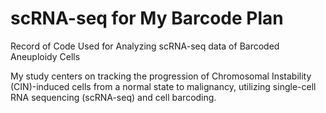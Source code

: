 # scRNA-seq for My Barcode Plan
Record of Code Used for Analyzing scRNA-seq data of Barcoded Aneuploidy Cells

My study centers on tracking the progression of Chromosomal Instability (CIN)-induced cells from a normal state to malignancy, utilizing single-cell RNA sequencing (scRNA-seq) and cell barcoding.
